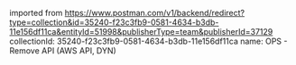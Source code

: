 imported from https://www.postman.com/v1/backend/redirect?type=collection&id=35240-f23c3fb9-0581-4634-b3db-11e156df11ca&entityId=51998&publisherType=team&publisherId=37129
collectionId: 35240-f23c3fb9-0581-4634-b3db-11e156df11ca
name: OPS - Remove API (AWS API, DYN)